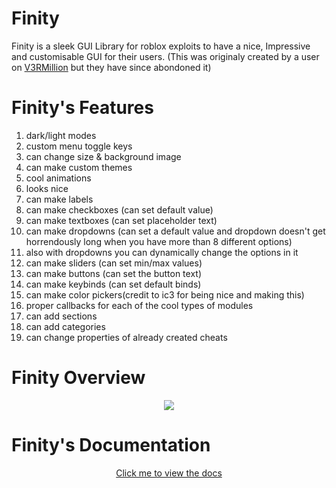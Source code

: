 # Finity
Finity is a sleek GUI Library for roblox exploits to have a nice, Impressive and customisable GUI for their users.
(This was originaly created by a user on <a href="https://v3rmillion.net/showthread.php?tid=922755">V3RMillion</a> but they have since abondoned it)

# Finity's Features 
<ol>
<li>dark/light modes</li>
<li>custom menu toggle keys</li>
<li>can change size & background image</li>
<li>can make custom themes</li>
<li>cool animations</li>
<li>looks nice</li>
<li>can make labels</li>
<li>can make checkboxes (can set default value)</li>
<li>can make textboxes (can set placeholder text)</li>
<li>can make dropdowns (can set a default value and dropdown doesn't get horrendously long when you have more than 8 different options)</li>
<li>also with dropdowns you can dynamically change the options in it</li>
<li>can make sliders (can set min/max values)</li>
<li>can make buttons (can set the button text)</li>
<li>can make keybinds (can set default binds)</li>
<li>can make color pickers(credit to ic3 for being nice and making this)</li>
<li>proper callbacks for each of the cool types of modules</li>
<li>can add sections</li>
<li>can add categories</li>
<li>can change properties of already created cheats</li>
</ol>

# Finity Overview

<p align="center">
   <img src="https://external-content.duckduckgo.com/iu/?u=https%3A%2F%2Fi.vgy.me%2F9qBw9N.gif"/>
</p>

# Finity's Documentation

<p align="center">
  <a href="https://localsmail.gitbook.io/finity-docs">Click me to view the docs</a>
</p>
